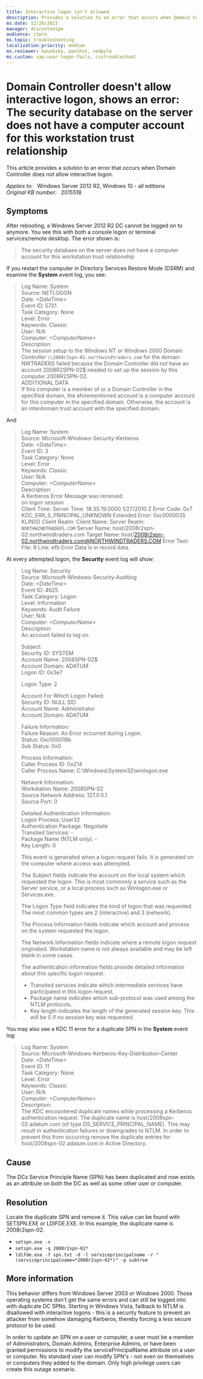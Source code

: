 ```yaml
---
title: Interactive logon isn't allowed
description: Provides a solution to an error that occurs when Domain Controller does not allow interactive logon.
ms.date: 12/26/2023
manager: dcscontentpm
audience: itpro
ms.topic: troubleshooting
localization_priority: medium
ms.reviewer: kaushika, paulhut, nedpyle
ms.custom: sap:user-logon-fails, csstroubleshoot
---
```

# Domain Controller doesn't allow interactive logon, shows an error: The security database on the server does not have a computer account for this workstation trust relationship

This article provides a solution to an error that occurs when Domain Controller does not allow interactive logon.

_Applies to:_ &nbsp; Windows Server 2012 R2, Windows 10 - all editions  
_Original KB number:_ &nbsp; 2015518

## Symptoms

After rebooting, a Windows Server 2012 R2 DC cannot be logged on to anymore. You see this with both a console logon or terminal services/remote desktop. The error shown is:

> The security database on the server does not have a computer account for this workstation trust relationship

If you restart the computer in Directory Services Restore Mode (DSRM) and examine the **System** event log, you see:

> Log Name:      System  
Source:        NETLOGON  
Date:          *\<DateTime>*  
Event ID:      5721  
Task Category: None  
Level:         Error  
Keywords:      Classic  
User:          N/A  
Computer:      *\<ComputerName>*  
Description:  
The session setup to the Windows NT or Windows 2000 Domain Controller `\\2008r2spn-01.northwindtraders.com` for the domain NWTRADERS failed because the Domain Controller did not have an account 2008R2SPN-02$ needed to set up the session by this computer 2008R2SPN-02.  
ADDITIONAL DATA  
If this computer is a member of or a Domain Controller in the specified domain, the aforementioned account is a computer account for this computer in the specified domain. Otherwise, the account is an interdomain trust account with the specified domain.

And

> Log Name:      System  
Source:        Microsoft-Windows-Security-Kerberos  
Date:          *\<DateTime>*  
Event ID:      3  
Task Category: None  
Level:         Error  
Keywords:      Classic  
User:          N/A  
Computer:      *\<ComputerName>*  
Description:  
A Kerberos Error Message was received:  
on logon session  
Client Time:
Server Time: 18:35:19.0000 1/27/2010 Z
Error Code: 0x7  KDC_ERR_S_PRINCIPAL_UNKNOWN
Extended Error: 0xc0000035 KLIN(0)
Client Realm:
Client Name:
Server Realm: `NORTHWINDTRADERS.COM`
Server Name: host/2008r2spn-02.northwindtraders.com
Target Name: host/2008r2spn-02.northwindtraders.com@NORTHWINDTRADERS.COM
Error Text:
File: 9
Line: efb
Error Data is in record data.

At every attempted logon, the **Security** event log will show:

> Log Name:      Security  
Source:        Microsoft-Windows-Security-Auditing  
Date:          *\<DateTime>*  
Event ID:      4625  
Task Category: Logon  
Level:         Information  
Keywords:      Audit Failure  
User:          N/A  
Computer:      *\<ComputerName>*  
Description:  
An account failed to log on.  
>
> Subject:  
Security ID:  SYSTEM  
Account Name:  2008SPN-02$  
Account Domain:  ADATUM  
Logon ID:  0x3e7  
>
>Logon Type:   2  
>
> Account For Which Logon Failed:  
Security ID:  NULL SID  
Account Name:  Administrator  
Account Domain:  ADATUM  
>
> Failure Information:  
Failure Reason:  An Error occurred during Logon.  
Status:   0xc000018b  
Sub Status:  0x0
>
> Process Information:  
Caller Process ID: 0x214  
Caller Process Name: C:\Windows\System32\winlogon.exe
>
> Network Information:  
Workstation Name: 2008SPN-02  
Source Network Address: 127.0.0.1  
Source Port:  0
>
> Detailed Authentication Information:  
Logon Process:  User32  
Authentication Package: Negotiate  
Transited Services: -  
Package Name (NTLM only): -  
Key Length:  0
>
> This event is generated when a logon request fails. It is generated on the computer where access was attempted.
>
> The Subject fields indicate the account on the local system which requested the logon. This is most commonly a service such as the Server service, or a local process such as Winlogon.exe or Services.exe.
>
> The Logon Type field indicates the kind of logon that was requested. The most common types are 2 (interactive) and 3 (network).
>
> The Process Information fields indicate which account and process on the system requested the logon.
>
> The Network Information fields indicate where a remote logon request originated. Workstation name is not always available and may be left blank in some cases.
>
> The authentication information fields provide detailed information about this specific logon request.
>
> - Transited services indicate which intermediate services have participated in this logon request.  
> - Package name indicates which sub-protocol was used among the NTLM protocols.  
> - Key length indicates the length of the generated session key. This will be 0 if no session key was requested.

You may also see a KDC 11 error for a duplicate SPN in the **System** event log:

> Log Name:      System  
Source:        Microsoft-Windows-Kerberos-Key-Distribution-Center  
Date:          *\<DateTime>*  
Event ID:      11  
Task Category: None  
Level:         Error  
Keywords:      Classic  
User:          N/A  
Computer:      *\<ComputerName>*  
Description:  
The KDC encountered duplicate names while processing a Kerberos authentication request. The duplicate name is host/2008spn-02.adatum.com (of type DS_SERVICE_PRINCIPAL_NAME). This may result in authentication failures or downgrades to NTLM. In order to prevent this from occurring remove the duplicate entries for host/2008spn-02.adatum.com in Active Directory.

## Cause

The DCs Service Principle Name (SPN) has been duplicated and now exists as an attribute on both the DC as well as some other user or computer.

## Resolution

Locate the duplicate SPN and remove it. This value can be found with SETSPN.EXE or LDIFDE.EXE. In this example, the duplicate name is 2008r2spn-02.

- `setspn.exe -x`
- `setspn.exe -q 2008r2spn-02*`
- `ldifde.exe -f spn.txt -d -l serviceprincipalname -r "(serviceprincipalname=*2008r2spn-02*)" -p subtree`

## More information

This behavior differs from Windows Server 2003 or Windows 2000. Those operating systems don't get the same errors and can still be logged into with duplicate DC SPNs. Starting in Windows Vista, failback to NTLM is disallowed with interactive logons - this is a security feature to prevent an attacker from somehow damaging Kerberos, thereby forcing a less secure protocol to be used.

In order to update an SPN on a user or computer, a user must be a member of Administrators, Domain Admins, Enterprise Admins, or have been granted permissions to modify the servicePrincipalName attribute on a user or computer. No standard user can modify SPN's - not even on themselves or computers they added to the domain. Only high privilege users can create this outage scenario.
